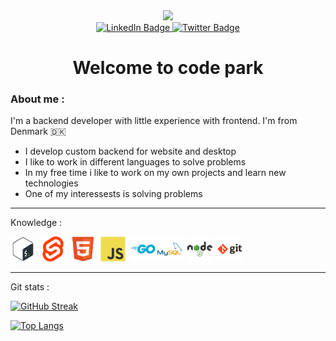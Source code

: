 
<div id="header" align="center">
	  <img src="https://media.giphy.com/media/HscDLzkO8EOTmgkhQP/giphy.gif" width="100"/>
	<div id="badges">
	  <a href="www.linkedin.com/in/niclas-hjulmand-a14893185">
		<img src="https://img.shields.io/badge/LinkedIn-blue?style=for-the-badge&logo=linkedin&logoColor=white" alt="LinkedIn Badge"/>
	  </a>
	  <a href="https://twitter.com/NHjulmand">
		<img src="https://img.shields.io/badge/Twitter-blue?style=for-the-badge&logo=twitter&logoColor=white" alt="Twitter Badge"/>
	  </a>
	</div>
	<h1>
	Welcome to code park
	</h1>
</div>

### About me :
I'm a backend developer with little experience with frontend.
I'm from Denmark 🇩🇰
- I develop custom backend for website and desktop
- I like to work in different languages to solve problems
- In my free time i like to work on my own projects and learn new technologies
- One of my interessests is solving problems

---
Knowledge :
<div>
  <img src="https://github.com/devicons/devicon/blob/master/icons/bash/bash-original.svg" title="Bash" alt="Bash" width="40" height="40"/>&nbsp;
  <img src="https://github.com/devicons/devicon/blob/master/icons/svelte/svelte-original.svg" title="Svelte" alt="Svelte" width="40" height="40"/>&nbsp;
  <img src="https://github.com/devicons/devicon/blob/master/icons/html5/html5-original.svg" title="HTML5" alt="HTML" width="40" height="40"/>&nbsp;
  <img src="https://github.com/devicons/devicon/blob/master/icons/javascript/javascript-original.svg" title="JavaScript" alt="JavaScript" width="40" height="40"/>&nbsp;
  <img src="https://github.com/devicons/devicon/blob/master/icons/go/go-original-wordmark.svg" title="Go" **alt="Go" width="40" height="40"/>
  <img src="https://github.com/devicons/devicon/blob/master/icons/mysql/mysql-original-wordmark.svg" title="MySQL"  alt="MySQL" width="40" height="40"/>&nbsp;
  <img src="https://github.com/devicons/devicon/blob/master/icons/nodejs/nodejs-original-wordmark.svg" title="NodeJS" alt="NodeJS" width="40" height="40"/>&nbsp;
  <img src="https://github.com/devicons/devicon/blob/master/icons/git/git-original-wordmark.svg" title="Git" **alt="Git" width="40" height="40"/>
</div>

---
Git stats :

[![GitHub Streak](http://github-readme-streak-stats.herokuapp.com?user=theredwiking&theme=dark&background=000000)](https://git.io/streak-stats)

[![Top Langs](https://github-readme-stats.vercel.app/api/top-langs/?username=theredwiking&layout=compact&theme=vision-friendly-dark)](https://github.com/anuraghazra/github-readme-stats)

